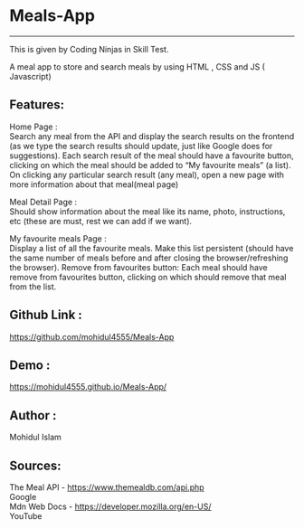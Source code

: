 # Meals-App
________________
This is given by Coding Ninjas in Skill Test.

A meal app to store and search meals by using HTML , CSS and JS ( Javascript)

Features:
---------
Home Page :<br>
Search any meal from the API and display the search results on the frontend (as we type the search results should update, just like Google does for suggestions).
Each search result of the meal should have a favourite button, clicking on which the meal should be added to “My favourite meals” (a list).
On clicking any particular search result (any meal), open a new page with more information about that meal(meal page)

Meal Detail Page :<br>
Should show information about the meal like its name, photo, instructions, etc (these are must, rest we can add if we want).

My favourite meals Page :<br>
Display a list of all the favourite meals.
Make this list persistent (should have the same number of meals before and after closing the browser/refreshing the browser).
Remove from favourites button: Each meal should have remove from favourites button, clicking on which should remove that meal from the list.


Github Link  :
-------------
https://github.com/mohidul4555/Meals-App


Demo :
-----------
https://mohidul4555.github.io/Meals-App/



Author :
------------
Mohidul Islam

Sources:<br>
---------
The Meal API - https://www.themealdb.com/api.php <br>
Google <br>
Mdn Web Docs - https://developer.mozilla.org/en-US/ <br>
YouTube
